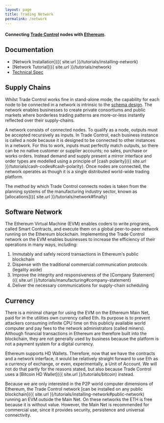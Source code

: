 ```yaml
---
layout: page
title: Trading Network
permalink: /network
---
```


#### Connecting [Trade Control](https://github.com/tradecontrol/sqlnode) nodes with [Ethereum](https://eth.wiki).

## Documentation

- [Network Installation]({{ site.url }}/tutorials/installing-network)
- [Network Tutorial]({{ site.url }}/tutorials/network)
- [Technical Spec](https://github.com/tradecontrol/network/blob/master/docs/tc_network_spec.md)
 
## Supply Chains

Whilst Trade Control works fine in stand-alone mode, the capability for each node to be connected in a network is intrinsic to the [schema design](https://github.com/tradecontrol/sqlnode). The network enables businesses to create private consortiums and public markets where borderless trading patterns are more-or-less instantly reflected over their supply-chains.

A network consists of connected nodes. To qualify as a node, outputs must be accepted recursively as inputs. In Trade Control, each business instance is called a node because it is designed to be connected to other instances in a network. For this to work, inputs must perfectly match outputs, so there can be no native customer or supplier accounts; no sales, purchase or works orders. Instead demand and supply present a mirror interface and order types are modelled using a principle of [cash polarity]({{ site.url }}/tutorials/cash-codes#cash-polarity).  Once nodes are connected, the network operates as though it is a single distributed world-wide trading platform.

The method by which Trade Control connects nodes is taken from the planning systems of the manufacturing industry sector, known as [allocations]({{ site.url }}/tutorials/network#finally)

## Software Network

The Ethereum Virtual Machine (EVM) enables coders to write programs, called Smart Contracts, and execute them on a global peer-to-peer network running on the Ethereum blockchain. Implementing the Trade Control network on the EVM enables businesses to increase the efficiency of their operations in many ways, including:

1. Immutably and safely record transactions in Ethereum's public blockchain
2. Dispense with the traditional commercial communication protocols (legality aside)
3. Improve the integrity and responsiveness of the [Company Statement]({{ site.url }}/tutorials/manufacturing#company-statement)
3. Deliver the necessary communications for supply-chain scheduling

## Currency

There is a minimal charge for using the EVM on the Ethereum Main Net, paid for in the utilities own currency called Eth. Its purpose is to prevent attackers consuming infinite CPU time on this publicly available world computer and pay fees to the network administrators (called miners). Although financial transactions in Ethereum are therefore built into the blockchain, they are not generally used by business because the platform is not a payment system for a digital currency. 

Ethereum supports HD Wallets. Therefore, now that we have the contracts and a network interface, it would be relatively straight forward to use Eth as a currency of exchange, or even, experimentally, a Unit of Account. We will not do that partly for the reasons stated, but also because Trade Control uses a [Bitcoin HD Wallet]({{ site.url }}/tutorials/bitcoin) instead.

Because we are only interested in the P2P world computer dimensions of Ethereum, the Trade Control network [can be installed on any public blockchain]({{ site.url }}/tutorials/installing-network#public-network) running an EVM outside the Main Net.  On these networks the ETH is free because it is without value. However, the Main Net is recommended for commercial use, since it provides security, persistence and universal connectivity.


